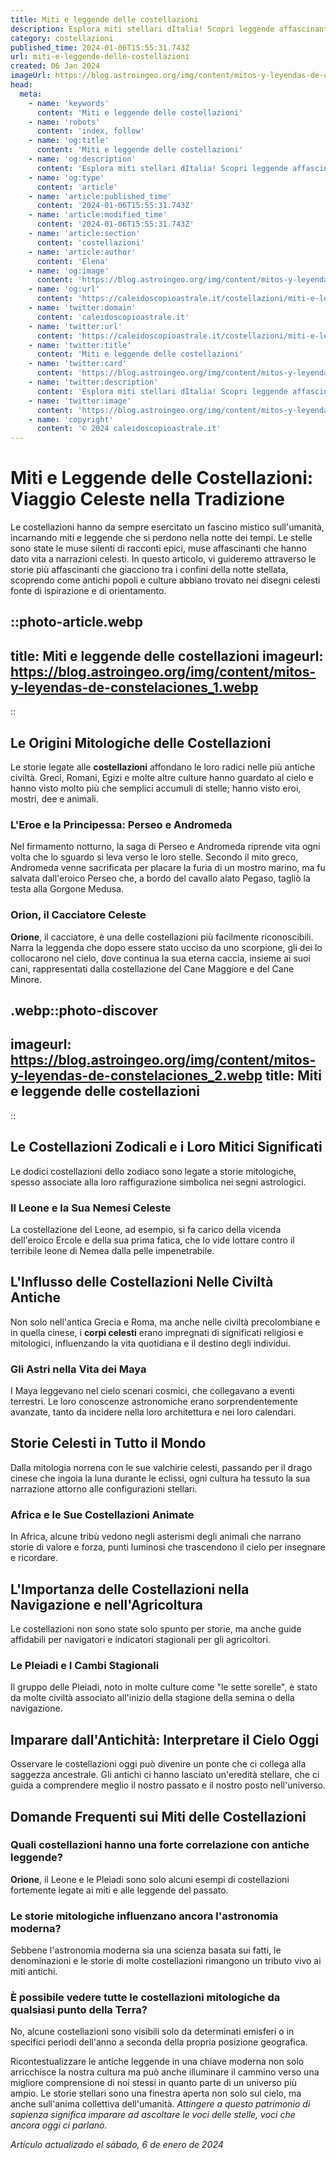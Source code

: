 ```yaml
---
title: Miti e leggende delle costellazioni
description: Esplora miti stellari dItalia! Scopri leggende affascinanti delle costellazioni con storie ricche di storia e magia. Immergiti nel cielo notturno.
category: costellazioni
published_time: 2024-01-06T15:55:31.743Z
url: miti-e-leggende-delle-costellazioni
created: 06 Jan 2024
imageUrl: https://blog.astroingeo.org/img/content/mitos-y-leyendas-de-constelaciones_1.webp
head:
  meta:
    - name: 'keywords'
      content: 'Miti e leggende delle costellazioni'
    - name: 'robots'
      content: 'index, follow'
    - name: 'og:title'
      content: 'Miti e leggende delle costellazioni'
    - name: 'og:description'
      content: 'Esplora miti stellari dItalia! Scopri leggende affascinanti delle costellazioni con storie ricche di storia e magia. Immergiti nel cielo notturno.'
    - name: 'og:type'
      content: 'article'
    - name: 'article:published_time'
      content: '2024-01-06T15:55:31.743Z'
    - name: 'article:modified_time'
      content: '2024-01-06T15:55:31.743Z'
    - name: 'article:section'
      content: 'costellazioni'
    - name: 'article:author'
      content: 'Elena'
    - name: 'og:image'
      content: 'https://blog.astroingeo.org/img/content/mitos-y-leyendas-de-constelaciones_1.webp'
    - name: 'og:url'
      content: 'https://caleidoscopioastrale.it/costellazioni/miti-e-leggende-delle-costellazioni'
    - name: 'twitter:domain'
      content: 'caleidoscopioastrale.it'
    - name: 'twitter:url'
      content: 'https://caleidoscopioastrale.it/costellazioni/miti-e-leggende-delle-costellazioni'
    - name: 'twitter:title'
      content: 'Miti e leggende delle costellazioni'
    - name: 'twitter:card'
      content: 'https://blog.astroingeo.org/img/content/mitos-y-leyendas-de-constelaciones_1.webp'
    - name: 'twitter:description'
      content: 'Esplora miti stellari dItalia! Scopri leggende affascinanti delle costellazioni con storie ricche di storia e magia. Immergiti nel cielo notturno.'
    - name: 'twitter:image'
      content: 'https://blog.astroingeo.org/img/content/mitos-y-leyendas-de-constelaciones_1.webp'
    - name: 'copyright'
      content: '© 2024 caleidoscopioastrale.it'
---
```

# Miti e Leggende delle Costellazioni: Viaggio Celeste nella Tradizione

Le costellazioni hanno da sempre esercitato un fascino mistico sull'umanità, incarnando miti e leggende che si perdono nella notte dei tempi. Le stelle sono state le muse silenti di racconti epici, muse affascinanti che hanno dato vita a narrazioni celesti. In questo articolo, vi guideremo attraverso le storie più affascinanti che giacciono tra i confini della notte stellata, scoprendo come antichi popoli e culture abbiano trovato nei disegni celesti fonte di ispirazione e di orientamento.

::photo-article.webp
---
title: Miti e leggende delle costellazioni
imageurl: https://blog.astroingeo.org/img/content/mitos-y-leyendas-de-constelaciones_1.webp
---
::

## Le Origini Mitologiche delle Costellazioni
Le storie legate alle **costellazioni** affondano le loro radici nelle più antiche civiltà. Greci, Romani, Egizi e molte altre culture hanno guardato al cielo e hanno visto molto più che semplici accumuli di stelle; hanno visto eroi, mostri, dee e animali.

### L'Eroe e la Principessa: Perseo e Andromeda
Nel firmamento notturno, la saga di Perseo e Andromeda riprende vita ogni volta che lo sguardo si leva verso le loro stelle. Secondo il mito greco, Andromeda venne sacrificata per placare la furia di un mostro marino, ma fu salvata dall'eroico Perseo che, a bordo del cavallo alato Pegaso, tagliò la testa alla Gorgone Medusa.

### Orion, il Cacciatore Celeste
**Orione**, il cacciatore, è una delle costellazioni più facilmente riconoscibili. Narra la leggenda che dopo essere stato ucciso da uno scorpione, gli dei lo collocarono nel cielo, dove continua la sua eterna caccia, insieme ai suoi cani, rappresentati dalla costellazione del Cane Maggiore e del Cane Minore.

.webp::photo-discover
---
imageurl: https://blog.astroingeo.org/img/content/mitos-y-leyendas-de-constelaciones_2.webp
title: Miti e leggende delle costellazioni
---
::

## Le Costellazioni Zodicali e i Loro Mitici Significati
Le dodici costellazioni dello zodiaco sono legate a storie mitologiche, spesso associate alla loro raffigurazione simbolica nei segni astrologici.

### Il Leone e la Sua Nemesi Celeste
La costellazione del Leone, ad esempio, si fa carico della vicenda dell'eroico Ercole e della sua prima fatica, che lo vide lottare contro il terribile leone di Nemea dalla pelle impenetrabile.

## L'Influsso delle Costellazioni Nelle Civiltà Antiche
Non solo nell'antica Grecia e Roma, ma anche nelle civiltà precolombiane e in quella cinese, i **corpi celesti** erano impregnati di significati religiosi e mitologici, influenzando la vita quotidiana e il destino degli individui.

### Gli Astri nella Vita dei Maya
I Maya leggevano nel cielo scenari cosmici, che collegavano a eventi terrestri. Le loro conoscenze astronomiche erano sorprendentemente avanzate, tanto da incidere nella loro architettura e nei loro calendari.

## Storie Celesti in Tutto il Mondo
Dalla mitologia norrena con le sue valchirie celesti, passando per il drago cinese che ingoia la luna durante le eclissi, ogni cultura ha tessuto la sua narrazione attorno alle configurazioni stellari.

### Africa e le Sue Costellazioni Animate
In Africa, alcune tribù vedono negli asterismi degli animali che narrano storie di valore e forza, punti luminosi che trascendono il cielo per insegnare e ricordare.

## L'Importanza delle Costellazioni nella Navigazione e nell'Agricoltura
Le costellazioni non sono state solo spunto per storie, ma anche guide affidabili per navigatori e indicatori stagionali per gli agricoltori.

### Le Pleiadi e I Cambi Stagionali
Il gruppo delle Pleiadi, noto in molte culture come "le sette sorelle", è stato da molte civiltà associato all'inizio della stagione della semina o della navigazione.

## Imparare dall'Antichità: Interpretare il Cielo Oggi

Osservare le costellazioni oggi può divenire un ponte che ci collega alla saggezza ancestrale. Gli antichi ci hanno lasciato un'eredità stellare, che ci guida a comprendere meglio il nostro passato e il nostro posto nell'universo.

## Domande Frequenti sui Miti delle Costellazioni

### Quali costellazioni hanno una forte correlazione con antiche leggende?
**Orione**, il Leone e le Pleiadi sono solo alcuni esempi di costellazioni fortemente legate ai miti e alle leggende del passato.

### Le storie mitologiche influenzano ancora l'astronomia moderna?
Sebbene l'astronomia moderna sia una scienza basata sui fatti, le denominazioni e le storie di molte costellazioni rimangono un tributo vivo ai miti antichi.

### È possibile vedere tutte le costellazioni mitologiche da qualsiasi punto della Terra?
No, alcune costellazioni sono visibili solo da determinati emisferi o in specifici periodi dell'anno a seconda della propria posizione geografica.

Ricontestualizzare le antiche leggende in una chiave moderna non solo arricchisce la nostra cultura ma può anche illuminare il cammino verso una migliore comprensione di noi stessi in quanto parte di un universo più ampio. Le storie stellari sono una finestra aperta non solo sul cielo, ma anche sull'anima collettiva dell'umanità. *Attingere a questo patrimonio di sapienza significa imparare ad ascoltare le voci delle stelle, voci che ancora oggi ci parlano.*

_Artículo actualizado el sábado, 6 de enero de 2024_